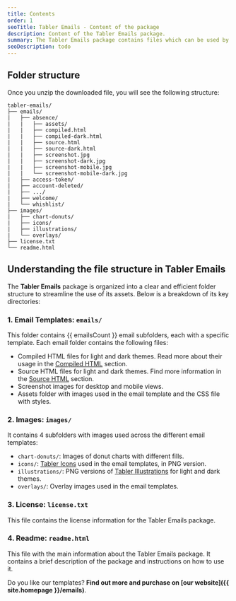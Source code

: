 ```yaml
---
title: Contents
order: 1
seoTitle: Tabler Emails - Content of the package
description: Content of the Tabler Emails package.
summary: The Tabler Emails package contains files which can be used by everyone, even without great knowledge of HTML.
seoDescription: todo
---
```


## Folder structure

Once you unzip the downloaded file, you will see the following structure:

```
tabler-emails/
├── emails/
|	├── absence/
|	|	├── assets/
|	|	├── compiled.html
|	|	├── compiled-dark.html
|	|	├── source.html
|	|	├── source-dark.html
|	|	├── screenshot.jpg
|	|	├── screenshot-dark.jpg
|	|	├── screenshot-mobile.jpg
|	|	└── screenshot-mobile-dark.jpg
|	├── access-token/
|	├── account-deleted/
|	├── .../
|	├── welcome/
|	└── whishlist/
├── images/
|	├── chart-donuts/
|	├── icons/
|	├── illustrations/
|	└── overlays/
├── license.txt
└── readme.html
```

## Understanding the file structure in Tabler Emails

The **Tabler Emails** package is organized into a clear and efficient folder structure to streamline the use of its assets. Below is a breakdown of its key directories:

### 1. Email Templates: `emails/`
This folder contains {{ emailsCount }} email subfolders, each with a specific template. Each email folder contains the following files:
* Compiled HTML files for light and dark themes. Read more about their usage in the [Compiled HTML](/img/emails/compiled-html) section.
* Source HTML files for light and dark themes. Find more information in the [Source HTML](/img/emails/source-html) section.
* Screenshot images for desktop and mobile views.
* Assets folder with images used in the email template and the CSS file with styles.

### 2. Images: `images/`
It contains 4 subfolders with images used across the different email templates:
* `chart-donuts/`: Images of donut charts with different fills.
* `icons/`: [Tabler Icons](/icons) used in the email templates, in PNG version.
* `illustrations/`: PNG versions of [Tabler Illustrations](/illustrations) for light and dark themes.
* `overlays/`: Overlay images used in the email templates.

### 3. License: `license.txt`
This file contains the license information for the Tabler Emails package.

### 4. Readme: `readme.html`
This file with the main information about the Tabler Emails package. It contains a brief description of the package and instructions on how to use it.

Do you like our templates? **Find out more and purchase on [our website]({{ site.homepage }}/emails)**.